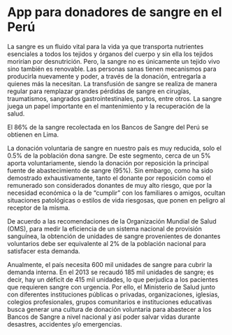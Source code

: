 # App para donadores de sangre en el Perú

La sangre es un fluido vital para la vida ya que transporta nutrientes esenciales a todos los tejidos y órganos del cuerpo y sin ella los tejidos morirían por desnutrición. Pero, la sangre no es únicamente un tejido vivo sino también es renovable. Las personas sanas tienen mecanismos para producirla nuevamente y poder, a través de la donación, entregarla a quienes más la necesitan.
La transfusión de sangre se realiza de manera regular para remplazar grandes pérdidas de sangre en cirugías, traumatismos, sangrados gastrointestinales, partos, entre otros. La sangre juega un papel importante en el mantenimiento y la recuperación de la salud.

El 86% de la sangre recolectada en los Bancos de Sangre del Perú se obtienen en Lima.

La donación voluntaria de sangre en nuestro país es muy reducida, solo el 0.5% de la población dona sangre. De este segmento, cerca de un 5% aporta voluntariamente, siendo la donación por reposición la principal fuente de abastecimiento de sangre (95%). Sin embargo, como ha sido demostrado exhaustivamente, tanto el donante por reposición como el remunerado son considerados donantes de muy alto riesgo, que por la necesidad económica o la de “cumplir” con los familiares o amigos, ocultan situaciones patológicas o estilos de vida riesgosas, que ponen en peligro al receptor de la misma.

De acuerdo a las recomendaciones de la Organización Mundial de Salud (OMS), para medir la eficiencia de un sistema nacional de provisión sanguínea, la obtención de unidades de sangre provenientes de donantes voluntarios debe ser equivalente al 2% de la población nacional para satisfacer esta demanda.

Anualmente, el país necesita 600 mil unidades de sangre para cubrir la demanda interna. En el 2013 se recaudó 185 mil unidades de sangre; es decir, hay un déficit de 415 mil unidades, lo que perjudica a los pacientes que requieren sangre con urgencia. Por ello, el Ministerio de Salud junto con diferentes instituciones públicas o privadas, organizaciones, iglesias, colegios profesionales, grupos comunitarios e instituciones educativas busca generar una cultura de donación voluntaria para abastecer a los Bancos de Sangre a nivel nacional y así poder salvar vidas durante desastres, accidentes y/o emergencias.
